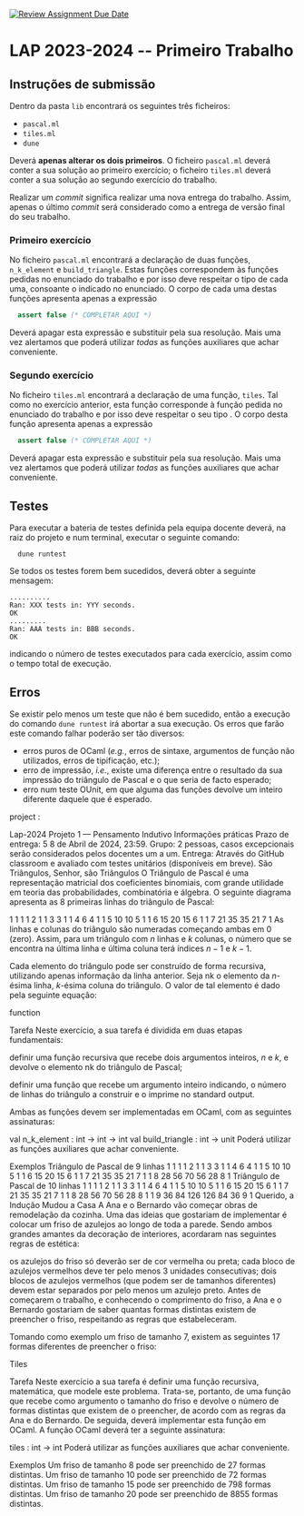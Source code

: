 [![Review Assignment Due Date](https://classroom.github.com/assets/deadline-readme-button-24ddc0f5d75046c5622901739e7c5dd533143b0c8e959d652212380cedb1ea36.svg)](https://classroom.github.com/a/U5y0mL-Z)
# LAP 2023-2024 -- Primeiro Trabalho

## Instruções de submissão

Dentro da pasta `lib` encontrará os seguintes três ficheiros:

  - `pascal.ml`
  - `tiles.ml`
  - `dune`

Deverá **apenas alterar os dois primeiros**. O ficheiro `pascal.ml` deverá
conter a sua solução ao primeiro exercício; o ficheiro `tiles.ml` deverá conter
a sua solução ao segundo exercício do trabalho.

Realizar um *commit* significa realizar uma nova entrega do trabalho. Assim,
apenas o último *commit* será considerado como a entrega de versão final do seu
trabalho.

### Primeiro exercício

No ficheiro `pascal.ml` encontrará a declaração de duas funções, `n_k_element` e
`build_triangle`. Estas funções correspondem às funções pedidas no enunciado do
trabalho e por isso deve respeitar o tipo de cada uma, consoante o indicado no
enunciado. O corpo de cada uma destas funções apresenta apenas a expressão

```ocaml
  assert false (* COMPLETAR AQUI *)
```

Deverá apagar esta expressão e substituir pela sua resolução. Mais uma vez
alertamos que poderá utilizar *todas* as funções auxiliares que achar
conveniente.

### Segundo exercício

No ficheiro `tiles.ml` encontrará a declaração de uma função, `tiles`. Tal como
no exercício anterior, esta função corresponde à função pedida no enunciado do
trabalho e por isso deve respeitar o seu tipo . O corpo desta função apresenta
apenas a expressão

```ocaml
  assert false (* COMPLETAR AQUI *)
```

Deverá apagar esta expressão e substituir pela sua resolução. Mais uma vez
alertamos que poderá utilizar *todas* as funções auxiliares que achar
conveniente.

## Testes

Para executar a bateria de testes definida pela equipa docente deverá, na raiz
do projeto e num terminal, executar o seguinte comando:

```console
  dune runtest
```

Se todos os testes forem bem sucedidos, deverá obter a seguinte mensagem:

```console
..........
Ran: XXX tests in: YYY seconds.
OK
.........
Ran: AAA tests in: BBB seconds.
OK
```

indicando o número de testes executados para cada exercício, assim como o tempo
total de execução.

## Erros

Se existir pelo menos um teste que não é bem sucedido, então a execução do
comando `dune runtest` irá abortar a sua execução. Os erros que farão este
comando falhar poderão ser tão diversos:

- erros puros de OCaml (*e.g.*, erros de sintaxe, argumentos de função não
  utilizados, erros de tipificação, etc.);
- erro de impressão, *i.e.*, existe uma diferença entre o resultado da sua
  impressão do triângulo de Pascal e o que seria de facto esperado;
- erro num teste OUnit, em que alguma das funções devolve um inteiro diferente
  daquele que é esperado.


project :

Lap-2024
Projeto 1 — Pensamento Indutivo
Informações práticas
Prazo de entrega: 5 8 de Abril de 2024, 23:59.
Grupo: 2 pessoas, casos excepcionais serão considerados pelos docentes um a um.
Entrega: Através do GitHub classroom e avaliado com testes unitários (disponíveis em breve).
São Triângulos, Senhor, são Triângulos
O Triângulo de Pascal é uma representação matricial dos coeficientes binomiais, com grande utilidade em teoria das probabilidades, combinatória e álgebra. O seguinte diagrama apresenta as 8 primeiras linhas do triângulo de Pascal:

1
1 1
1 2 1
1 3 3 1
1 4 6 4 1
1 5 10 10 5 1
1 6 15 20 15 6 1
1 7 21 35 35 21 7 1
As linhas e colunas do triângulo são numeradas começando ambas em 0 (zero). Assim, para um triângulo com $n$ linhas e $k$ colunas, o número que se encontra na última linha e última coluna terá índices $n - 1$ e $k - 1$.

Cada elemento do triângulo pode ser construído de forma recursiva, utilizando apenas informação da linha anterior. Seja nk o elemento da $n$-ésima linha, $k$-ésima coluna do triângulo. O valor de tal elemento é dado pela seguinte equação:

function

Tarefa
Neste exercício, a sua tarefa é dividida em duas etapas fundamentais:

definir uma função recursiva que recebe dois argumentos inteiros, $n$ e $k$, e devolve o elemento nk do triângulo de Pascal;

definir uma função que recebe um argumento inteiro indicando, o número de linhas do triângulo a construir e o imprime no standard output.

Ambas as funções devem ser implementadas em OCaml, com as seguintes assinaturas:

  val n_k_element    : int -> int -> int
  val build_triangle : int -> unit
Poderá utilizar as funções auxiliares que achar conveniente.

Exemplos
Triângulo de Pascal de 9 linhas
1
1 1
1 2 1
1 3 3 1
1 4 6 4 1
1 5 10 10 5 1
1 6 15 20 15 6 1
1 7 21 35 35 21 7 1
1 8 28 56 70 56 28 8 1
Triângulo de Pascal de 10 linhas
1
1 1
1 2 1
1 3 3 1
1 4 6 4 1
1 5 10 10 5 1
1 6 15 20 15 6 1
1 7 21 35 35 21 7 1
1 8 28 56 70 56 28 8 1
1 9 36 84 126 126 84 36 9 1
Querido, a Indução Mudou a Casa
A Ana e o Bernardo vão começar obras de remodelação da cozinha. Uma das ideias que gostariam de implementar é colocar um friso de azulejos ao longo de toda a parede. Sendo ambos grandes amantes da decoração de interiores, acordaram nas seguintes regras de estética:

os azulejos do friso só deverão ser de cor vermelha ou preta;
cada bloco de azulejos vermelhos deve ter pelo menos 3 unidades consecutivas;
dois blocos de azulejos vermelhos (que podem ser de tamanhos diferentes) devem estar separados por pelo menos um azulejo preto.
Antes de começarem o trabalho, e conhecendo o comprimento do friso, a Ana e o Bernardo gostariam de saber quantas formas distintas existem de preencher o friso, respeitando as regras que estabeleceram.

Tomando como exemplo um friso de tamanho 7, existem as seguintes 17 formas diferentes de preencher o friso:

Tiles

Tarefa
Neste exercício a sua tarefa é definir uma função recursiva, matemática, que modele este problema. Trata-se, portanto, de uma função que recebe como argumento o tamanho do friso e devolve o número de formas distintas que existem de o preencher, de acordo com as regras da Ana e do Bernardo. De seguida, deverá implementar esta função em OCaml. A função OCaml deverá ter a seguinte assinatura:

  tiles : int -> int
Poderá utilizar as funções auxiliares que achar conveniente.

Exemplos
Um friso de tamanho 8 pode ser preenchido de 27 formas distintas.
Um friso de tamanho 10 pode ser preenchido de 72 formas distintas.
Um friso de tamanho 15 pode ser preenchido de 798 formas distintas.
Um friso de tamanho 20 pode ser preenchido de 8855 formas distintas.
